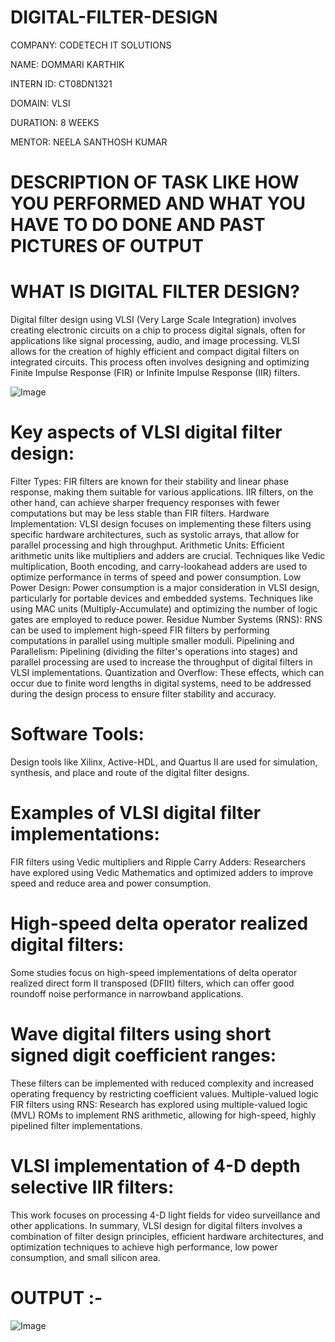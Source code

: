 # DIGITAL-FILTER-DESIGN

COMPANY: CODETECH IT SOLUTIONS

NAME: DOMMARI KARTHIK

INTERN ID: CT08DN1321

DOMAIN: VLSI

DURATION: 8 WEEKS

MENTOR: NEELA SANTHOSH KUMAR

# DESCRIPTION OF TASK LIKE HOW YOU PERFORMED AND WHAT YOU HAVE TO DO DONE AND PAST PICTURES OF OUTPUT

# WHAT IS DIGITAL FILTER DESIGN?

Digital filter design using VLSI (Very Large Scale Integration) involves creating electronic circuits on a chip to process digital signals, often for applications like signal processing, audio, and image processing. VLSI allows for the creation of highly efficient and compact digital filters on integrated circuits. This process often involves designing and optimizing Finite Impulse Response (FIR) or Infinite Impulse Response (IIR) filters. 

![Image](https://github.com/user-attachments/assets/e58c4bd8-7855-45e0-aeb5-d0ac3f04e9f6)

# Key aspects of VLSI digital filter design:
Filter Types:
FIR filters are known for their stability and linear phase response, making them suitable for various applications. IIR filters, on the other hand, can achieve sharper frequency responses with fewer computations but may be less stable than FIR filters. 
Hardware Implementation:
VLSI design focuses on implementing these filters using specific hardware architectures, such as systolic arrays, that allow for parallel processing and high throughput. 
Arithmetic Units:
Efficient arithmetic units like multipliers and adders are crucial. Techniques like Vedic multiplication, Booth encoding, and carry-lookahead adders are used to optimize performance in terms of speed and power consumption. 
Low Power Design:
Power consumption is a major consideration in VLSI design, particularly for portable devices and embedded systems. Techniques like using MAC units (Multiply-Accumulate) and optimizing the number of logic gates are employed to reduce power. 
Residue Number Systems (RNS):
RNS can be used to implement high-speed FIR filters by performing computations in parallel using multiple smaller moduli. 
Pipelining and Parallelism:
Pipelining (dividing the filter's operations into stages) and parallel processing are used to increase the throughput of digital filters in VLSI implementations. 
Quantization and Overflow:
These effects, which can occur due to finite word lengths in digital systems, need to be addressed during the design process to ensure filter stability and accuracy. 
# Software Tools:
Design tools like Xilinx, Active-HDL, and Quartus II are used for simulation, synthesis, and place and route of the digital filter designs. 
# Examples of VLSI digital filter implementations:
FIR filters using Vedic multipliers and Ripple Carry Adders:
Researchers have explored using Vedic Mathematics and optimized adders to improve speed and reduce area and power consumption. 
# High-speed delta operator realized digital filters:
Some studies focus on high-speed implementations of delta operator realized direct form II transposed (DFIIt) filters, which can offer good roundoff noise performance in narrowband applications. 
# Wave digital filters using short signed digit coefficient ranges:
These filters can be implemented with reduced complexity and increased operating frequency by restricting coefficient values. 
Multiple-valued logic FIR filters using RNS:
Research has explored using multiple-valued logic (MVL) ROMs to implement RNS arithmetic, allowing for high-speed, highly pipelined filter implementations. 
# VLSI implementation of 4-D depth selective IIR filters:
This work focuses on processing 4-D light fields for video surveillance and other applications. 
In summary, VLSI design for digital filters involves a combination of filter design principles, efficient hardware architectures, and optimization techniques to achieve high performance, low power consumption, and small silicon area.

# OUTPUT :-

![Image](https://github.com/user-attachments/assets/b456917d-9e73-43c9-b201-bbbe34844afc)
